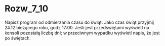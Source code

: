 # Rozw_7_10

Napisz program od odmierzania czasu do świąt. Jako czas świąt przyjmij 24.12 bieżącego roku, godz 17:00. Jeśli jest przedświętami wyświetl na konsoli pozostałą liczbę dni; w przeciwnym wypadku wyświetl napis, że jest po świętach.
